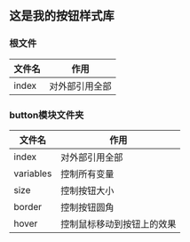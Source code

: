 ## 这是我的按钮样式库

### 根文件
| 文件名 | 作用 |
| ---- | ---- |
| index | 对外部引用全部 |
### button模块文件夹
| 文件名 | 作用 |
| ---- | ---- |
| index | 对外部引用全部 |
| variables | 控制所有变量 |
| size | 控制按钮大小 |
| border | 控制按钮圆角 |
| hover | 控制鼠标移动到按钮上的效果 |